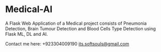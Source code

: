 # Medical-AI
A Flask Web Application of a Medical project consists of Pneumonia Detection, Brain Tumour Detection and Blood Cells Type Detection using Flask ML, DL and AI.

Contact me here: 
+923304009190
its.softsouls@gmail.com
